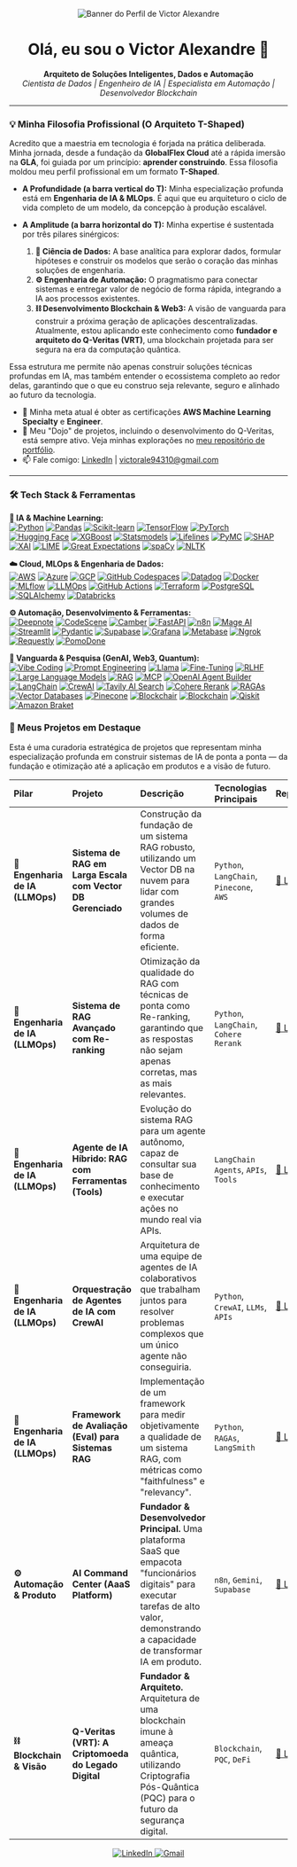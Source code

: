 <!-- Banner -->
<p align="center">
  <!-- Substitua pelo caminho da imagem que você subiu -->
  <img src="https://github.com/user-attachments/assets/6982c612-f7c3-4ca5-88f9-df30eadb30a0" alt="Banner do Perfil de Victor Alexandre"> 
</p> 

<h1 align="center">Olá, eu sou o Victor Alexandre 👋</h1>
 
<p align="center">
  <strong>Arquiteto de Soluções Inteligentes, Dados e Automação</strong><br>
  <em>Cientista de Dados | Engenheiro de IA | Especialista em Automação | Desenvolvedor Blockchain</em>
</p>
 
---

### 💡 Minha Filosofia Profissional (O Arquiteto T-Shaped)
 
Acredito que a maestria em tecnologia é forjada na prática deliberada. Minha jornada, desde a fundação da **GlobalFlex Cloud** até a rápida imersão na **GLA**, foi guiada por um princípio: **aprender construindo**. Essa filosofia moldou meu perfil profissional em um formato **T-Shaped**.

- **A Profundidade (a barra vertical do T):** Minha especialização profunda está em **Engenharia de IA & MLOps**. É aqui que eu arquiteturo o ciclo de vida completo de um modelo, da concepção à produção escalável.

- **A Amplitude (a barra horizontal do T):** Minha expertise é sustentada por três pilares sinérgicos:
    1.  **🔬 Ciência de Dados:** A base analítica para explorar dados, formular hipóteses e construir os modelos que serão o coração das minhas soluções de engenharia.
    2.  **⚙️ Engenharia de Automação:** O pragmatismo para conectar sistemas e entregar valor de negócio de forma rápida, integrando a IA aos processos existentes.
    3.  **⛓️ Desenvolvimento Blockchain & Web3:** A visão de vanguarda para construir a próxima geração de aplicações descentralizadas. Atualmente, estou aplicando este conhecimento como **fundador e arquiteto do Q-Veritas (VRT)**, uma blockchain projetada para ser segura na era da computação quântica.

Essa estrutura me permite não apenas construir soluções técnicas profundas em IA, mas também entender o ecossistema completo ao redor delas, garantindo que o que eu construo seja relevante, seguro e alinhado ao futuro da tecnologia.

- 🌱 Minha meta atual é obter as certificações **AWS Machine Learning Specialty** e **Engineer**.
- 🚀 Meu "Dojo" de projetos, incluindo o desenvolvimento do Q-Veritas, está sempre ativo. Veja minhas explorações no [meu repositório de portfólio](LINK-PARA-SEU-MONOREPO-AQUI).
- 📫 Fale comigo: [LinkedIn](https://www.linkedin.com/in/victor-alexandre-azevedo-fernandes-367120206) | [victorale94310@gmail.com](mailto:victorale94310@gmail.com)

---
### 🛠️ Tech Stack & Ferramentas

<p align="left">
  <strong>🤖 IA & Machine Learning:</strong><br>
  <a href="#"><img src="https://img.shields.io/badge/Python-3D40E3?style=for-the-badge&logo=python&logoColor=white" alt="Python"/></a>
  <a href="#"><img src="https://img.shields.io/badge/Pandas-FFFFFF?style=for-the-badge&logo=pandas&logoColor=black" alt="Pandas"/></a>
  <a href="#"><img src="https://img.shields.io/badge/scikit_learn-FFFFF?style=for-the-badge&logo=scikit-learn&logoColor=white" alt="Scikit-learn"/></a>
  <a href="#"><img src="https://img.shields.io/badge/TensorFlow-59238E?style=for-the-badge&logo=tensorflow&logoColor=white" alt="TensorFlow"/></a>
  <a href="#"><img src="https://img.shields.io/badge/PyTorch-EE4C2C?style=for-the-badge&logo=pytorch&logoColor=white" alt="PyTorch"/></a>  
  <a href="#"><img src="https://img.shields.io/badge/Hugging_Face-FFD21E?style=for-the-badge&logo=hugging-face&logoColor=black" alt="Hugging Face"/></a>
  <a href="#"><img src="https://img.shields.io/badge/XGBoost-006090?style=for-the-badge&logo=xgboost&logoColor=white" alt="XGBoost"/></a>
  <a href="#"><img src="https://img.shields.io/badge/Statsmodels-D24D4D?style=for-the-badge&logo=python&logoColor=white" alt="Statsmodels"/></a>
  <a href="#"><img src="https://img.shields.io/badge/Lifelines-466A84?style=for-the-badge" alt="Lifelines"/></a>
  <a href="#"><img src="https://img.shields.io/badge/PyMC-007ACC?style=for-the-badge" alt="PyMC"/></a>
  <a href="#"><img src="https://img.shields.io/badge/SHAP-E61E5A?style=for-the-badge" alt="SHAP"/></a>
  <a href="#"><img src="https://img.shields.io/badge/XAI_(Explainable_AI)-000000?style=for-the-badge" alt="XAI"/></a>
  <a href="#"><img src="https://img.shields.io/badge/LIME-8BC34A?style=for-the-badge" alt="LIME"/></a>
  <a href="#"><img src="https://img.shields.io/badge/Great_Expectations-FF6F00?style=for-the-badge" alt="Great Expectations"/></a>
  <a href="#"><img src="https://img.shields.io/badge/spaCy-09A3D5?style=for-the-badge&logo=spacy&logoColor=white" alt="spaCy"/></a>
  <a href="#"><img src="https://img.shields.io/badge/NLTK-3776AB?style=for-the-badge" alt="NLTK"/></a>
</p>

<p align="left">
  <strong>☁️ Cloud, MLOps & Engenharia de Dados:</strong><br>
  <a href="#"><img src="https://img.shields.io/badge/Amazon_AWS-232F3E?style=for-the-badge&logo=amazon-aws&logoColor=white" alt="AWS"/></a>
  <a href="#"><img src="https://img.shields.io/badge/Microsoft_Azure-150458?style=for-the-badge&logo=microsoft-azure&logoColor=white" alt="Azure"/></a>
  <a href="#"><img src="https://img.shields.io/badge/Google_Cloud-EA4335?style=for-the-badge&logo=google-cloud&logoColor=white" alt="GCP"/></a>
  <a href="#"><img src="https://img.shields.io/badge/GitHub_Codespaces-000000?style=for-the-badge&logo=github&logoColor=white" alt="GitHub Codespaces"/></a>
  <a href="#"><img src="https://img.shields.io/badge/Datadog-632CA6?style=for-the-badge&logo=datadog&logoColor=white" alt="Datadog"/></a>
  <a href="#"><img src="https://img.shields.io/badge/Docker-2496ED?style=for-the-badge&logo=docker&logoColor=white" alt="Docker"/></a>
  <a href="#"><img src="https://img.shields.io/badge/MLflow-0194E2?style=for-the-badge&logo=mlflow&logoColor=white" alt="MLflow"/></a>
  <a href="#"><img src="https://img.shields.io/badge/LLMOps-8A2BE2?style=for-the-badge" alt="LLMOps"/></a>
  <a href="#"><img src="https://img.shields.io/badge/GitHub_Actions-2088FF?style=for-the-badge&logo=github-actions&logoColor=white" alt="GitHub Actions"/></a>
  <a href="#"><img src="https://img.shields.io/badge/Terraform-7B42BC?style=for-the-badge&logo=terraform&logoColor=white" alt="Terraform"/></a>
  <a href="#"><img src="https://img.shields.io/badge/PostgreSQL-336791?style=for-the-badge&logo=postgresql&logoColor=white" alt="PostgreSQL"/></a>
  <a href="#"><img src="https://img.shields.io/badge/SQLAlchemy-D71F00?style=for-the-badge" alt="SQLAlchemy"/></a>
  <a href="#"><img src="https://img.shields.io/badge/Databricks-FF3621?style=for-the-badge&logo=databricks&logoColor=white" alt="Databricks"/></a>
</p> 

<p align="left">
  <strong>⚙️ Automação, Desenvolvimento & Ferramentas:</strong><br>
  <a href="#"><img src="https://img.shields.io/badge/Deepnote-000000?style=for-the-badge&logo=deepnote&logoColor=white" alt="Deepnote"/></a>
  <a href="#"><img src="https://img.shields.io/badge/CodeScene-24292E?style=for-the-badge&logo=github&logoColor=white" alt="CodeScene"/></a>
  <a href="#"><img src="https://img.shields.io/badge/Camber-000000?style=for-the-badge&logo=camber&logoColor=white" alt="Camber"/></a>
  <a href="#"><img src="https://img.shields.io/badge/FastAPI-009688?style=for-the-badge&logo=fastapi&logoColor=white" alt="FastAPI"/></a>
  <a href="#"><img src="https://img.shields.io/badge/n8n-1A8272?style=for-the-badge&logo=n8n&logoColor=white" alt="n8n"/></a>
  <a href="#"><img src="https://img.shields.io/badge/Mage_AI-6A0DAD?style=for-the-badge" alt="Mage AI"/></a>
  <a href="#"><img src="https://img.shields.io/badge/Streamlit-FF4B4B?style=for-the-badge&logo=streamlit&logoColor=white" alt="Streamlit"/></a>
  <a href="#"><img src="https://img.shields.io/badge/Pydantic-E92063?style=for-the-badge" alt="Pydantic"/></a>
  <a href="#"><img src="https://img.shields.io/badge/Supabase-3FCF8E?style=for-the-badge&logo=supabase&logoColor=white" alt="Supabase"/></a>
  <a href="#"><img src="https://img.shields.io/badge/Grafana-F46800?style=for-the-badge&logo=grafana&logoColor=white" alt="Grafana"/></a>
  <a href="#"><img src="https://img.shields.io/badge/Metabase-509488?style=for-the-badge&logo=metabase&logoColor=white" alt="Metabase"/></a>
  <a href="#"><img src="https://img.shields.io/badge/Ngrok-1F1E37?style=for-the-badge&logo=ngrok&logoColor=white" alt="Ngrok"/></a>
  <a href="#"><img src="https://img.shields.io/badge/Requestly-22C55E?style=for-the-badge&logo=requestly&logoColor=white" alt="Requestly"/></a>
  <a href="#"><img src="https://img.shields.io/badge/PomoDone-D24D4D?style=for-the-badge&logo=pomodoro-technique&logoColor=white" alt="PomoDone"/></a>
</p>

<p align="left">
  <strong>🌌 Vanguarda & Pesquisa (GenAI, Web3, Quantum):</strong><br>
  <a href="#"><img src="https://img.shields.io/badge/Vibe_Coding-150458?style=for-the-badge" alt="Vibe Coding"/></a>
  <a href="#"><img src="https://img.shields.io/badge/Prompt_Engineering-FF6F00?style=for-the-badge" alt="Prompt Engineering"/></a>
  <a href="#"><img src="https://img.shields.io/badge/Llama-6F42C1?style=for-the-badge" alt="Llama"/></a>
  <a href="#"><img src="https://img.shields.io/badge/Fine_Tuning-4CAF50?style=for-the-badge" alt="Fine-Tuning"/></a>
  <a href="#"><img src="https://img.shields.io/badge/RLHF-FFC107?style=for-the-badge&logoColor=black" alt="RLHF"/></a>
  <a href="#"><img src="https://img.shields.io/badge/LLMs-007ACC?style=for-the-badge" alt="Large Language Models"/></a>
  <a href="#"><img src="https://img.shields.io/badge/RAG-000000?style=for-the-badge" alt="RAG"/></a>
  <a href="#"><img src="https://img.shields.io/badge/MCP_(Model_Context_Protocol)-8A2BE2?style=for-the-badge" alt="MCP"/></a>
  <a href="#"><img src="https://img.shields.io/badge/Agent_Builder_(OpenAI)-74AA9C?style=for-the-badge&logo=openai&logoColor=white" alt="OpenAI Agent Builder"/></a>
  <a href="#"><img src="https://img.shields.io/badge/LangChain-FFFFFF?style=for-the-badge&logo=langchain&logoColor=black" alt="LangChain"/></a>
  <a href="#"><img src="https://img.shields.io/badge/CrewAI-1A73E8?style=for-the-badge" alt="CrewAI"/></a>
  <a href="#"><img src="https://img.shields.io/badge/Tavily-000000?style=for-the-badge" alt="Tavily AI Search"/></a>
  <a href="#"><img src="https://img.shields.io/badge/Cohere-3D40E3?style=for-the-badge" alt="Cohere Rerank"/></a>
  <a href="#"><img src="https://img.shields.io/badge/RAGAs-E84362?style=for-the-badge" alt="RAGAs"/></a>
  <a href="#"><img src="https://img.shields.io/badge/Vector_DB-9162C0?style=for-the-badge" alt="Vector Databases"/></a>
  <a href="#"><img src="https://img.shields.io/badge/Pinecone-3C76FF?style=for-the-badge&logo=pinecone&logoColor=white" alt="Pinecone"/></a>
  <a href="#"><img src="https://img.shields.io/badge/Blockchair-3C87C7?style=for-the-badge&logo=bitcoin&logoColor=white" alt="Blockchair"/></a>
  <a href="#"><img src="https://img.shields.io/badge/Blockchain-97CA00?style=for-the-badge&logo=blockchain.com&logoColor=black" alt="Blockchain"/></a>
  <a href="#"><img src="https://img.shields.io/badge/Qiskit-6929C4?style=for-the-badge&logo=qiskit&logoColor=white" alt="Qiskit"/></a>
  <a href="#"><img src="https://img.shields.io/badge/Amazon_Braket-59238E?style=for-the-badge&logo=amazon-aws&logoColor=white" alt="Amazon Braket"/></a>
</p>


### 🚀 Meus Projetos em Destaque

Esta é uma curadoria estratégica de projetos que representam minha especialização profunda em construir sistemas de IA de ponta a ponta — da fundação e otimização até a aplicação em produtos e a visão de futuro.

| Pilar | Projeto | Descrição | Tecnologias Principais | Repositório |
| :--- | :--- | :--- | :--- | :--- |
| **🤖 Engenharia de IA (LLMOps)** | **Sistema de RAG em Larga Escala com Vector DB Gerenciado** | Construção da fundação de um sistema RAG robusto, utilizando um Vector DB na nuvem para lidar com grandes volumes de dados de forma eficiente. | `Python`, `LangChain`, `Pinecone`, `AWS` | [🔗 Link](https://github.com/VictorAlexandr/portfolio-ia/tree/main/engenharia-de-ia/Sistema%20de%20RAG%20em%20Larga%20Escala%20com%20Vector%20DB%20Gerenciado) |
| **🤖 Engenharia de IA (LLMOps)** | **Sistema de RAG Avançado com Re-ranking** | Otimização da qualidade do RAG com técnicas de ponta como Re-ranking, garantindo que as respostas não sejam apenas corretas, mas as mais relevantes. | `Python`, `LangChain`, `Cohere Rerank` | [🔗 Link](LINK-PARA-A-PASTA) |
| **🤖 Engenharia de IA (LLMOps)** | **Agente de IA Híbrido: RAG com Ferramentas (Tools)** | Evolução do sistema RAG para um agente autônomo, capaz de consultar sua base de conhecimento e executar ações no mundo real via APIs. | `LangChain Agents`, `APIs`, `Tools` | [🔗 Link](LINK-PARA-A-PASTA) |
| **🤖 Engenharia de IA (LLMOps)** | **Orquestração de Agentes de IA com CrewAI** | Arquitetura de uma equipe de agentes de IA colaborativos que trabalham juntos para resolver problemas complexos que um único agente não conseguiria. | `Python`, `CrewAI`, `LLMs`, `APIs` | [🔗 Link](LINK-PARA-A-PASTA) |
| **🤖 Engenharia de IA (LLMOps)** | **Framework de Avaliação (Eval) para Sistemas RAG** | Implementação de um framework para medir objetivamente a qualidade de um sistema RAG, com métricas como "faithfulness" e "relevancy". | `Python`, `RAGAs`, `LangSmith` | [🔗 Link](LINK-PARA-A-PASTA) |
| **⚙️ Automação & Produto** | **AI Command Center (AaaS Platform)** | **Fundador & Desenvolvedor Principal.** Uma plataforma SaaS que empacota "funcionários digitais" para executar tarefas de alto valor, demonstrando a capacidade de transformar IA em produto. | `n8n`, `Gemini`, `Supabase` | [🔗 Link](https://github.com/VictorAlexandr/Ai-Command-Center) |
| **⛓️ Blockchain & Visão** | **Q-Veritas (VRT): A Criptomoeda do Legado Digital** | **Fundador & Arquiteto.** Arquitetura de uma blockchain imune à ameaça quântica, utilizando Criptografia Pós-Quântica (PQC) para o futuro da segurança digital. | `Blockchain`, `PQC`, `DeFi` | [🔗 Link](LINK-PARA-O-REPO) |

<p align="center">
  <a href="(https://www.linkedin.com/in/victor-alexandre-azevedo-fernandes-367120206)">
    <img src="https://img.shields.io/badge/LinkedIn-0077B5?style=for-the-badge&logo=linkedin&logoColor=white" alt="LinkedIn"/>
  </a>
  <a href="mailto:victorale94310@gmail.com">
    <img src="https://img.shields.io/badge/Gmail-D14836?style=for-the-badge&logo=gmail&logoColor=white" alt="Gmail"/>
  </a>
</p>




